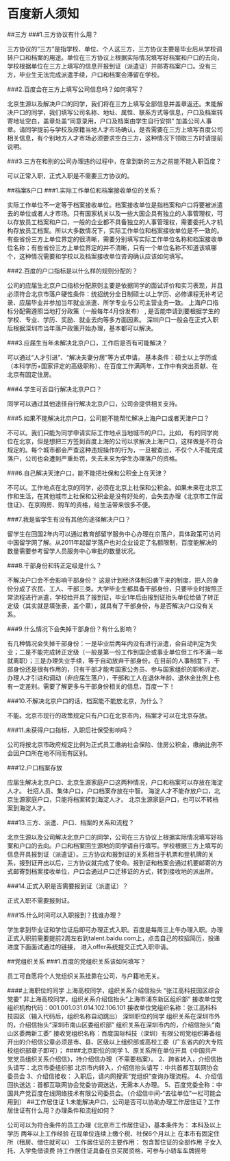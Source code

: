# 百度新人须知
##三方
###1.三方协议有什么用？

三方协议的“三方”是指学校、单位、个人这三方，三方协议主要是毕业后从学校调转户口和档案的用途。单位在三方协议上根据实际情况填写好档案和户口的去向，学校根据单位在三方上填写的信息开报到证（派遣证）并邮寄档案户口。没有三方，毕业生无法完成派遣手续，户口和档案会滞留在学校。

###2.百度会在三方上填写公司信息吗？如何填写？

北京生源以及解决户口的同学，我们将在三方上填写全部信息并盖章返还。未能解决户口的同学，我们填写公司名称、地址、属性、联系方式等信息，户口及档案转寄地址空白，盖章处盖“同意录用，户口及档案由学生自行安排” 加盖公司人事章。请同学提前与学校及原籍当地人才市场确认，是否需要在三方上填写百度公司相关信息，有个别地方人才市场必须要求空白三方，这种情况下领取三方时请提前说明。

###3.三方在和别的公司办理违约过程中，在拿到新的三方之前能不能入职百度？

可以正常入职，正式入职是不需要三方协议的。

##档案&户口
###1.实际工作单位和档案接收单位的关系？

实际工作单位不一定等于档案接收单位。档案接收单位是指档案和户口将要被派遣去的单位或者人才市场。只有国家机关以及一些大国企具有独立的人事管理权，可以存放员工档案和户口，一般的企业都不具备独立的人事管理权，需要委托人才机构存放员工档案。所以大多数情况下，实际工作单位和档案接收单位是不一致的。有些省份三方上单位界定的很清晰，需要分别填写实际工作单位名称和档案接收单位名称；有些省份三方上单位界定的并不清晰，只有一个单位名称不知道该填哪个，这种情况需要和学校以及档案接收单位咨询确认应该如何填写。

###2.百度的户口指标是以什么样的规则分配的？

公司的应届生北京户口指标分配原则主要是依据同学的面试评价和实习表现，并且必须符合北京市落户硬性条件：统招统分全日制硕士以上学历、必修课程无补考记录、应届毕业并参加当年就业派遣、所学专业与公司主营业务一致。
上海户口指标分配需遵照当地打分政策（一般每年4月份发布） , 是否能申请到要根据学生的学校、专业、学历、奖励、就业去向等多方面因素。
深圳户口一般会在正式入职后根据深圳市当年落户政策开始办理，基本都可以解决。

###3.应届生当年未解决北京户口，工作后是否有可能解决？

可以通过“人才引进”、“解决夫妻分居”等方式申请。 基本条件：硕士以上学历或（本科学历+国家评定的高级职称）、在百度工作满两年，工作中有突出贡献、在北京有固定住房。

###4.学生可否自行解决北京户口？

同学可以通过其他途径自行解决北京户口，公司会提供相关支持。

###5.如果不能解决北京户口，公司能不能帮忙解决上海户口或者天津户口？

不可以。我们只能为同学申请实际工作地点当地城市的户口。比如， 有的同学岗位在北京，但是想把三方签到百度上海的公司以求解决上海户口，这样做是不符合规定的。每个城市都会严查这种违规操作的行为，一旦被查出，不仅个人不能完成落户，公司也会遭到严重处罚，失去未来为学生办理落户的资格。

###6.自己解决天津户口，能不能把社保和公积金上在天津？

不可以。工作地点在北京的同学，必须在北京上社保和公积金。如果未来在北京工作和生活，在其他城市上社保和公积金是没有好处的，会失去办理《北京市工作居住证》、在京购房、购车的资格，给生活带来很多不便。

###7.我是留学生有没有其他的途径解决户口？

留学生在回国2年内可以通过教育部留学服务中心办理在京落户，具体政策可访问中国留学网了解。从2011年起留学落户也对企业设定了名额限制，百度能解决的数量需要参考留学人员服务中心审批的数量状况。

###8.干部身份和转正定级是什么？

不解决户口会不会影响干部身份？ 这是计划经济体制沿袭下来的制度，把人的身份分成了农民、工人、干部三类。大学毕业生都具备干部身份，只要毕业时按照正常流程进行派遣，学校给开具了报到证，毕业1年后由报到证抬头单位给做了转正定级（其实就是填张表，盖个章），就具有了干部身份，与是否解决户口没有关系。

###9.什么情况下会失掉干部身份？有什么影响？

有几种情况会失掉干部身份：一是毕业后两年内没有进行派遣，会自动判定为失业；二是不能完成转正定级（一般是第一份工作到国企或事业单位但工作不满一年就离职）；三是办理失业手续，等于自动放弃干部身份。在目前的人事制度下，干部身份还是很有作用的，只有干部才能考国家公务员、参与国家组织的职称评定、办理人才引进和调动（非应届生落户），干部和工人在退休年龄、退休金比例上也有一定差别。需要了解更多与干部身份相关的信息，百度一下！

###10.不解决北京户口的话，档案能不能放北京，为什么？

不能。北京市现行的政策规定只有户口在北京市内，档案才可以在北京存放。

###11.未获得户口指标，入职后社保受影响吗？

公司将按北京市政府规定比例为正式员工缴纳社会保险、住房公积金，缴纳比例不会因户口所在地不同而有区别。

###12.户口档案存放

应届生解决北京户口、北京生源家庭户口这两种情况，户口和档案可以存放在海淀人才。 社招人员、集体户口，户口档案存放在中智。
海淀人才不能存放户口，北京生源家庭户口，只能将档案转到海淀人才。
北京生源家庭户口，也可以不转档案到海淀人才。

###13.三方、派遣、户口、档案的关系和流程？

北京生源以及公司解决北京户口的同学，公司在三方协议上根据实际情况填写好档案和户口的去向。户口和档案回生源地的同学请自行填写。学校根据三方上填写的信息开具报到证（派遣证）。三方协议和报到证的关系相当于机票和登机牌的关系，报到证开出以后，三方协议就完成了使命。报到证和档案会通过机要邮寄的方式邮寄到档案接收单位，户口会通过户口迁移证的方式，转到接收地的派出所。

###14.正式入职是否需要报到证（派遣证）？

正式入职不需要报到证。

###15.什么时间可以入职报到？找谁办理？

学生拿到毕业证和学位证后即可办理正式入职。百度是每周三上午办理入职。办理正式入职前需要提前2周左右到talent.baidu.com上，点击自己的校招简历，投递进度下面面试通过的链接， 进入offer系统提交正式入职申请。

##党组织关系
###1.百度的党组织关系该如何填写？

员工可自愿将个人党组织关系挂靠在公司，与户籍地无关。

####上海职位的同学
上海高校同学，组织关系介绍信抬头 “张江高科技园区综合党委”
非上海高校同学，组织关系介绍信抬头“上海市浦东新区组织部”
接收单位党组织机构代码：001.001.031.014.102.106.101
接收单位党组织名称：张江高科科技园区（输入代码后，组织名称自动跳出）
深圳职位的同学
组织关系在深圳市外的，介绍信抬头“深圳市南山区委组织部”
组织关系在深圳市内的，介绍信抬头“南山区委两新工委”
接收党组织名称：百度国际科技（深圳）有限公司党组织筹备组
开出的介绍信公章必须是市、县、区级以上组织部或高校工委（广东省内的大专院校组织部章子即可）；
####北京职位的同学
1、原关系所在单位开具《中国共产党党员组织关系介绍信》，持介绍信办理（不需要档案）。
2、跨省转入，介绍信抬头请写：北京市委组织部
北京市内转入，介绍信抬头请写：中共首都互联网协会委员会
3、介绍信接收： 入职后，请内网搜索“党组织”查询办理流程。
4、介绍信回执送达：首都互联网协会党委协调送达，无需本人办理。
5、百度党委全称：中国共产党百度在线网络技术有限公司委员会。（介绍信中间-“去往单位”一栏可能会用到）
##工作居住证
1.未能解决户口，公司是否可以协助办理工作居住证？工作居住证有什么用？办理条件和流程如何？

公司可以为符合条件的员工办理《北京市工作居住证》，基本条件为：
本科及以上学历 两年以上工作经验
在现单位连续上缴个税、社保6个月以上
在本市有固定住所（租房、借住就可以）
工作居住证的主要作用：
包含暂住证的全部作用
子女入托、入学免借读费
持工作居住证具备在京买房资格，可参与小轿车车牌摇号

